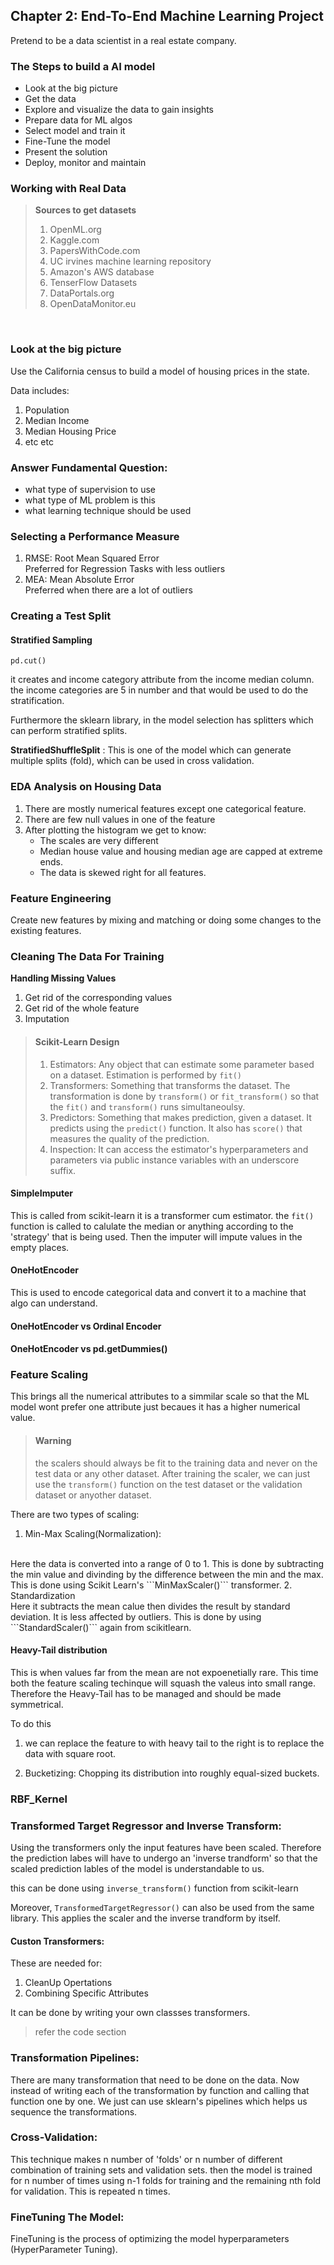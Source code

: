 
## Chapter 2: End-To-End Machine Learning Project
Pretend to be a data scientist in a real estate company. 

### The Steps to build a AI model

- Look at the big picture
- Get the data
- Explore and visualize the data to gain insights
- Prepare data for ML algos
- Select model and train it
- Fine-Tune the model
- Present the solution
- Deploy, monitor and maintain

### Working with Real Data

> **Sources to get datasets** <br>
> 1. OpenML.org
> 2. Kaggle.com
> 3. PapersWithCode.com
> 4. UC irvines machine learning repository
> 5. Amazon's AWS database
> 6. TenserFlow Datasets
> 7. DataPortals.org
> 8. OpenDataMonitor.eu

<br>

### **Look at the big picture**

Use the California census to build a model of housing prices in the state. 

Data includes:
1. Population
2. Median Income
3. Median Housing Price
4. etc etc

### Answer Fundamental Question:
- what type of supervision to use
- what type of ML problem is this
- what learning technique should be used

### Selecting a Performance Measure

1. RMSE: Root Mean Squared Error <br>
    Preferred for Regression Tasks with less outliers 
    <br> 
2. MEA: Mean Absolute Error <br>
    Preferred when there are a lot of outliers


### Creating a Test Split

#### Stratified Sampling

``` pd.cut() ```

it creates and income category attribute from the income median column. the income categories are 5 in number and that would be used to do the stratification. 

Furthermore the sklearn library, in the model selection has splitters which can perform stratified splits.

**StratifiedShuffleSplit** :
This is one of the model which can generate multiple splits
(fold), which can be used in cross validation.

### EDA Analysis on Housing Data

1. There are mostly numerical features except one categorical feature.
2. There are few null values in one of the feature
3. After plotting the histogram we get to know:
    - The scales are very different
    - Median house value and housing median age are capped at extreme ends.
    - The data is skewed right for all features.

### Feature Engineering

Create new features by mixing and matching or doing some changes to the existing features.


### Cleaning The Data For Training

**Handling Missing Values**

1. Get rid of the corresponding values
2. Get rid of the whole feature
3. Imputation 


> #### Scikit-Learn Design
> 1. Estimators:
>Any object that can estimate some parameter based on a dataset. Estimation is performed by 
    ```fit()```
> 2. Transformers:
>Something that transforms the dataset. The transformation is done by ```transform()``` or ```fit_transform()``` so that the ```fit()``` and ```transform()``` runs simultaneoulsy.
> 3. Predictors: 
> Something that makes prediction, given a dataset. It predicts using the ```predict()``` function. It also has ```score()``` that measures the quality of the prediction.
> 4. Inspection:
> It can access the estimator's hyperparameters and parameters via public instance variables with an underscore suffix.

#### SimpleImputer 
This is called from scikit-learn it is a transformer cum estimator. the ```fit()``` function is called  to calulate the median or anything according to the 'strategy' that is being used. Then the imputer will impute values in the empty places.

#### OneHotEncoder
This is used to encode categorical data and convert it to a machine that algo can understand. 


#### OneHotEncoder vs Ordinal Encoder

#### OneHotEncoder vs pd.getDummies()

### Feature Scaling

This brings all the numerical attributes to a simmilar scale so that the ML model wont prefer one attribute just becaues it has a higher numerical value. 

>#### **Warning** <br>
>the scalers should always be fit to the training data and never on the test data or any other dataset. After training the scaler, we can just use the ```transform()``` function on the test dataset or the validation dataset or anyother dataset. 

There are two types of scaling:
1. Min-Max Scaling(Normalization):
<br>
Here the data is converted into a range of 0 to 1. This is done by subtracting the min value and divinding by the difference between the min and the max. This is done using Scikit Learn's ```MinMaxScaler()``` transformer. 
2. Standardization
<br>
Here it subtracts the mean calue then divides the result by standard deviation. It is less affected by outliers. This is done by using ```StandardScaler()``` again from scikitlearn. 

#### Heavy-Tail distribution 
This is when values far from the mean are not expoenetially rare. This time both the feature scaling techinque will squash the valeus into small range. Therefore the Heavy-Tail has to be managed and should be made symmetrical. 

To do this 
1. we can replace the feature to with heavy tail to the right is to replace the data with square root.

2. Bucketizing:
    Chopping its distribution into roughly equal-sized buckets.

### RBF_Kernel

### Transformed Target Regressor and Inverse Transform:

Using the transformers only the input features have been scaled. Therefore the prediction labes will have to undergo an 'inverse trandform' so that the scaled prediction lables of the model is understandable to us. 

this can be done using ```inverse_transform()``` function from scikit-learn

Moreover, ```TransformedTargetRegressor()``` can also be used from the same library. This applies the scaler and the inverse trandform by itself. 

#### Custon Transformers:

These are needed for:
1. CleanUp Opertations
2. Combining Specific Attributes

It can be done by writing your own classses transformers. 

>refer the code section

### Transformation Pipelines:
There are many transformation that need to be done on the data. Now instead of writing each of the transformation by function and calling that function one by one. We just can use sklearn's pipelines which helps us sequence the transformations.

### Cross-Validation:

This technique makes n number of 'folds' or n number of different combination of training sets and validation sets. then the model is trained for n number of times using n-1 folds for training and the remaining nth fold for validation. This is repeated n times. 

### FineTuning The Model:
FineTuning is the process of optimizing the model hyperparameters (HyperParameter Tuning). 























